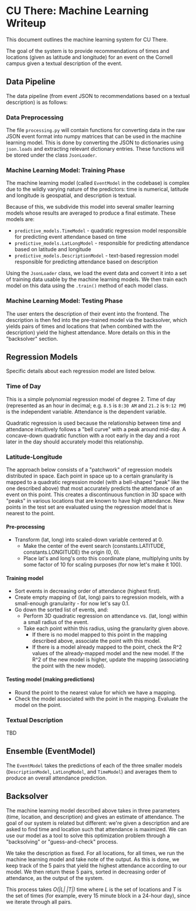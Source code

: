 # CU There: Machine Learning Writeup

This document outlines the machine learning system for CU There.

The goal of the system is to provide recommendations of times and locations (given as latitude and longitude) for an event on the Cornell campus given a textual description of the event.

## Data Pipeline

The data pipeline (from event JSON to recommendations based on a textual description) is as follows:

### Data Preprocessing

The file `processing.py` will contain functions for converting data in the raw JSON event format into numpy matrices that can be used in the machine learning model. This is done by converting the JSON to dictionaries using `json.loads` and extracting relevant dictionary entries. These functions will be stored under the class `JsonLoader`.

### Machine Learning Model: Training Phase

The machine learning model (called `EventModel` in the codebase) is complex due to the wildly varying nature of the predictors: time is numerical, latitude and longitude is geospatial, and description is textual.

Because of this, we subdivide this model into several smaller learning models whose results are averaged to produce a final estimate. These models are:

* `predictive_models.TimeModel` - quadratic regression model responsible for predicting event attendance based on time
* `predictive_models.LatLongModel` - responsible for predicting attendance based on latitude and longitude
* `predictive_models.DescriptionModel` - text-based regression model responsible for predicting attendance based on description

Using the `JsonLoader` class, we load the event data and convert it into a set of training data usable by the machine learning models. We then train each model on this data using the `.train()` method of each model class.

### Machine Learning Model: Testing Phase

The user enters the description of their event into the frontend. The description is then fed into the pre-trained model via the backsolver, which yields pairs of times and locations that (when combined with the description) yield the highest attendance. More details on this in the "backsolver" section.

## Regression Models

Specific details about each regression model are listed below.

### Time of Day

This is a simple polynomial regression model of degree 2. Time of day (represented as an hour in decimal; e.g. `8.5` is `8:30 AM` and `21.2` is `9:12 PM`) is the independent variable. Attendance is the dependent variable.

Quadratic regression is used because the relationship between time and attendance intuitively follows a "bell curve" with a peak around mid-day. A concave-down quadratic function with a root early in the day and a root later in the day should accurately model this relationship.

### Latitude-Longitude

The approach below consists of a "patchwork" of regression models distributed in space. Each point in space up to a certain granularity is mapped to a quadratic regression model (with a bell-shaped "peak" like the one described above) that most accurately predicts the attendance of an event on this point. This creates a discontinuous function in 3D space with "peaks" in various locations that are known to have high attendance. New points in the test set are evaluated using the regression model that is nearest to the point.

#### Pre-processing

* Transform (lat, long) into scaled-down variable centered at 0.
	* Make the center of the event search (constants.LATITUDE, constants.LONGITUDE) the origin (0, 0).
	* Place lat's and long's onto this coordinate plane, multiplying units by some factor of 10 for scaling purposes (for now let's make it 100).

#### Training model

* Sort events in decreasing order of attendance (highest first).
* Create empty mapping of (lat, long) pairs to regression models, with a small-enough granularity - for now let's say 0.1.
* Go down the sorted list of events, and:
	* Perform 3D quadratic regression on attendance vs. (lat, long) within a small radius of the event.
	* Take each point within this radius, using the granularity given above.
		* If there is no model mapped to this point in the mapping described above, associate the point with this model.
		* If there is a model already mapped to the point, check the R^2 values of the already-mapped model and the new model. If the R^2 of the new model is higher, update the mapping (associating the point with the new model).

#### Testing model (making predictions)

* Round the point to the nearest value for which we have a mapping.
* Check the model associated with the point in the mapping. Evaluate the model on the point.

### Textual Description

TBD

## Ensemble (EventModel)

The `EventModel` takes the predictions of each of the three smaller models (`DescriptionModel`, `LatLongModel`, and `TimeModel`) and averages them to produce an overall attendance prediction.

## Backsolver

The machine learning model described above takes in three parameters (time, location, and description) and gives an estimate of attendance. The goal of our system is related but different: we're given a description and are asked to find time and location such that attendance is maximized. We can use our model as a tool to solve this optimization problem through a "backsolving" or "guess-and-check" process.

We take the description as fixed. For all locations, for all times, we run the machine learning model and take note of the output. As this is done, we keep track of the 5 pairs that yield the highest attendance according to our model. We then return these 5 pairs, sorted in decreasing order of attendance, as the output of the system.

This process takes _O(|L| |T|)_ time where _L_ is the set of locations and _T_ is the set of times (for example, every 15 minute block in a 24-hour day), since we iterate through all pairs.
